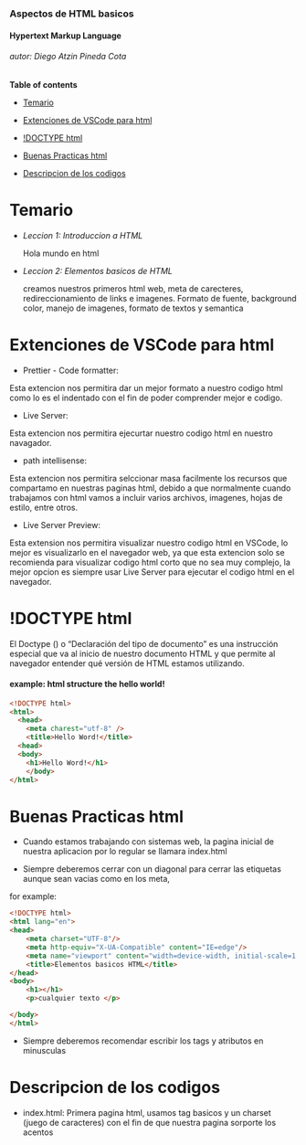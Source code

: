 ### Aspectos de HTML basicos 
#### Hypertext Markup Language
###### autor: Diego Atzin Pineda Cota

**Table of contents**

- [Temario](https://github.com/smars1/Re-Start/edit/main/Universidad%20Desarrollo%20Web/Html#temario)

- [Extenciones de VSCode para html](https://github.com/smars1/Re-Start/edit/main/Universidad%20Desarrollo%20Web/Html#extenciones-de-vscode-para-html)

- [!DOCTYPE html](https://github.com/smars1/Re-Start/edit/main/Universidad%20Desarrollo%20Web/Html#doctype-html)

- [Buenas Practicas html](https://github.com/smars1/Re-Start/edit/main/Universidad%20Desarrollo%20Web/Html#buenas-practicas-html)

- [Descripcion de los codigos](https://github.com/smars1/Re-Start/edit/main/Universidad%20Desarrollo%20Web/Html#descripcion-de-los-codigos)




# Temario
- *Leccion 1: Introduccion a HTML*
    
    Hola mundo en html

- *Leccion 2: Elementos basicos de HTML*

    creamos nuestros primeros html web, meta de carecteres,  redireccionamiento de links e imagenes.
    Formato de fuente, background color, manejo de imagenes, formato de textos y semantica


# Extenciones de VSCode para html 

- Prettier - Code formatter:

Esta extencion nos permitira dar un mejor formato a nuestro codigo html como lo es el indentado con 
el fin de poder comprender mejor e codigo.

- Live Server:

Esta extencion nos permitira ejecurtar nuestro codigo html en nuestro navagador.

- path intellisense:

Esta extencion nos permitira selccionar masa facilmente los recursos que compartamo en nuestras paginas html, debido a que normalmente cuando trabajamos con html vamos a incluir varios archivos, imagenes, hojas de estilo, entre otros.

- Live Server Preview: 

Esta extension nos permitira visualizar nuestro codigo html en VSCode, lo mejor es visualizarlo en el navegador web, ya que esta extencion solo se recomienda para visualizar codigo html corto que no sea muy complejo, la mejor opcion es siempre usar Live Server para ejecutar el codigo html en el navegador.



# !DOCTYPE html


El Doctype (<!DOCTYPE html>) o “Declaración del tipo de documento” es una instrucción especial que va al inicio de nuestro documento HTML y que permite al navegador entender qué versión de HTML estamos utilizando.

#### example: html structure the hello world!

```html
<!DOCTYPE html>
<html>
  <head>
    <meta charest="utf-8" />
    <title>Hello Word!</title>
  <head>
  <body>
    <h1>Hello Word!</h1>
    </body>
</html>
```
    
# Buenas Practicas html

- Cuando estamos trabajando con sistemas web, la pagina inicial de nuestra aplicacion por lo regular se llamara index.html

- Siempre deberemos cerrar con un diagonal para cerrar las etiquetas aunque sean vacias como en los meta,

for example:

``` html
<!DOCTYPE html>
<html lang="en">
<head>
    <meta charset="UTF-8"/>
    <meta http-equiv="X-UA-Compatible" content="IE=edge"/>
    <meta name="viewport" content="width=device-width, initial-scale=1.0"/>
    <title>Elementos basicos HTML</title>
</head>
<body>
    <h1></h1>
    <p>cualquier texto </p>

</body>
</html>
```
- Siempre deberemos recomendar escribir los tags y atributos en minusculas

# Descripcion de los codigos

- index.html:
Primera pagina html, usamos tag basicos y un charset (juego de caracteres) con el fin de que nuestra pagina sorporte los acentos


